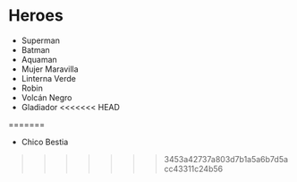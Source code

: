 # Heroes

* Superman
* Batman
* Aquaman
* Mujer Maravilla
* Linterna Verde
* Robin
* Volcán Negro
* Gladiador
<<<<<<< HEAD

=======
* Chico Bestia
>>>>>>> 3453a42737a803d7b1a5a6b7d5acc43311c24b56
